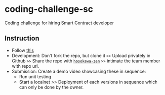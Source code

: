 # coding-challenge-sc
Coding challenge for hiring Smart Contract developer

## Instruction
* Follow [this](./instruction.md)
* Development: Don't fork the repo, but clone it `>>` Upload privately in Github `>>` Share the repo with [`hosokawa-zen`](https://github.com/hosokawa-zen) `>>` intimate the team member with repo url.
* Submission: Create a demo video showcasing these in sequence:
	- Run unit testing
	- Start a localnet >> Deployment of each versions in sequence which can only be done by the owner.
